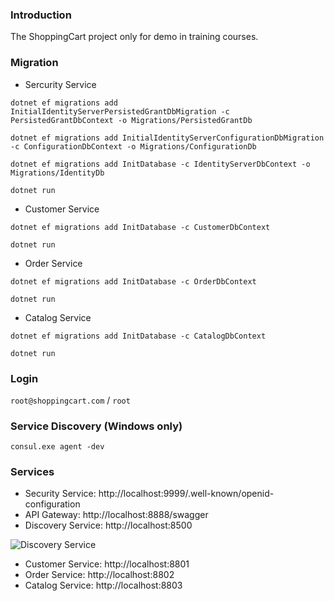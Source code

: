 ### Introduction

The ShoppingCart project only for demo in training courses.

### Migration

- Sercurity Service

`dotnet ef migrations add InitialIdentityServerPersistedGrantDbMigration -c PersistedGrantDbContext -o Migrations/PersistedGrantDb`

`dotnet ef migrations add InitialIdentityServerConfigurationDbMigration -c ConfigurationDbContext -o Migrations/ConfigurationDb`

`dotnet ef migrations add InitDatabase -c IdentityServerDbContext -o Migrations/IdentityDb`

`dotnet run`

- Customer Service

`dotnet ef migrations add InitDatabase -c CustomerDbContext`

`dotnet run`

- Order Service

`dotnet ef migrations add InitDatabase -c OrderDbContext`

`dotnet run`

- Catalog Service

`dotnet ef migrations add InitDatabase -c CatalogDbContext`

`dotnet run`

### Login

`root@shoppingcart.com` / `root`

### Service Discovery (Windows only)

`consul.exe agent -dev`

### Services

- Security Service: http://localhost:9999/.well-known/openid-configuration
- API Gateway: http://localhost:8888/swagger
- Discovery Service: http://localhost:8500

![Discovery Service](https://github.com/thangchung/ShoppingCartDemo/blob/master/docs/ServiceDiscovery.png)

- Customer Service: http://localhost:8801
- Order Service: http://localhost:8802
- Catalog Service: http://localhost:8803
